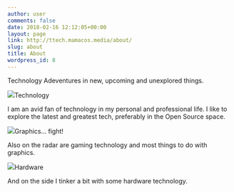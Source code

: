 ```yaml
---
author: user
comments: false
date: 2018-02-16 12:12:05+00:00
layout: page
link: http://ttech.mamacos.media/about/
slug: about
title: About
wordpress_id: 8
---
```





Technology Adeventures in new, upcoming and unexplored things.







![](http://ttech.mamacos.media/wp-content/uploads/2018/09/technology.jpg)Technology







I am an avid fan of technology in my personal and professional life. I like to explore the latest and greatest tech, preferably in the Open Source space.







![](http://ttech.mamacos.media/wp-content/uploads/2018/09/video.jpg)Graphics... fight!







Also on the radar are gaming technology and most things to do with graphics.







![](http://ttech.mamacos.media/wp-content/uploads/2018/09/Hardware.jpg)Hardware







And on the side I tinker a bit with some hardware technology.



